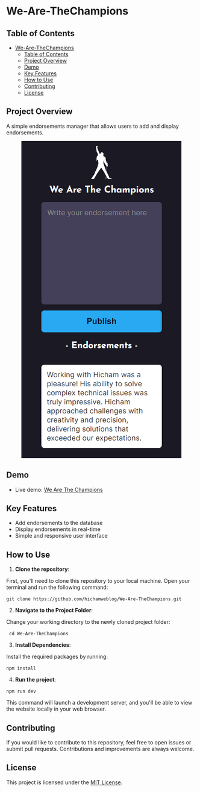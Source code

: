# We-Are-TheChampions

## Table of Contents

- [We-Are-TheChampions](#we-are-thechampions)
  - [Table of Contents](#table-of-contents)
  - [Project Overview](#project-overview)
  - [Demo](#demo)
  - [Key Features](#key-features)
  - [How to Use](#how-to-use)
  - [Contributing](#contributing)
  - [License](#license)

## Project Overview

A simple endorsements manager that allows users to add and display endorsements.

<p align="center">
  <img src="/assets/app-screenshot.png" alt="App screenshot">
</p>

## Demo

- Live demo: [We Are The Champions](https://dz-we-are-the-champions.netlify.app/)

## Key Features

- Add endorsements to the database
- Display endorsements in real-time
- Simple and responsive user interface

## How to Use

1. **Clone the repository**:

First, you'll need to clone this repository to your local machine. Open your terminal and run the following command:

```git
git clone https://github.com/hichamweblog/We-Are-TheChampions.git
```

2. **Navigate to the Project Folder**:

Change your working directory to the newly cloned project folder:

```git
 cd We-Are-TheChampions
```

3. **Install Dependencies**:

Install the required packages by running:

```git
npm install
```

4. **Run the project**:

```git
npm run dev
```

This command will launch a development server, and you'll be able to view the website locally in your web browser.

## Contributing

If you would like to contribute to this repository, feel free to open issues or submit pull requests. Contributions and improvements are always welcome.

## License

This project is licensed under the [MIT License](./LICENSE).
